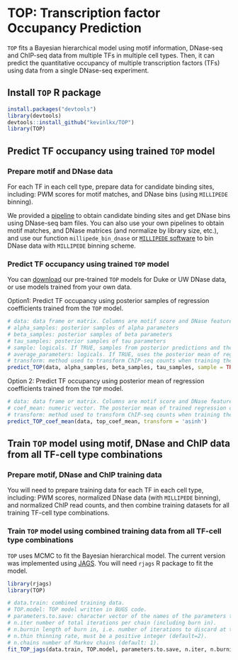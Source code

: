 
<!-- README.md is generated from README.Rmd. Please edit that file -->
TOP: Transcription factor Occupancy Prediction
==============================================

<!-- badges: start -->
<!-- badges: end -->
`TOP` fits a Bayesian hierarchical model using motif information, DNase-seq and ChIP-seq data from multiple TFs in multiple cell types. Then, it can predict the quantitative occupancy of multiple transcription factors (TFs) using data from a single DNase-seq experiment.

Install `TOP` R package
-----------------------

``` r
install.packages("devtools")
library(devtools)
devtools::install_github("kevinlkx/TOP")
library(TOP)
```

Predict TF occupancy using trained `TOP` model
----------------------------------------------

### Prepare motif and DNase data

For each TF in each cell type, prepare data for candidate binding sites, including: PWM scores for motif matches, and DNase bins (using `MILLIPEDE` binning).

We provided a [pipeline](../doc/preprocessing.html) to obtain candidate binding sites and get DNase bins using DNase-seq bam files. You can also use your own pipelines to obtain motif matches, and DNase matrices (and normalize by library size, etc.), and use our function `millipede_bin_dnase` or [`MILLIPEDE` software](https://users.cs.duke.edu/~amink/software/millipede/) to bin DNase data with `MILLIPEDE` binning scheme.

### Predict TF occupancy using trained `TOP` model

You can [download](../data/) our pre-trained `TOP` models for Duke or UW DNase data, or use models trained from your own data.

Option1: Predict TF occupancy using posterior samples of regression coefficients trained from the `TOP` model.

``` r
# data: data frame or matrix. Columns are motif score and DNase features. Rows are candidate sites.
# alpha_samples: posterior samples of alpha parameters
# beta_samples: posterior samples of beta parameters
# tau_samples: posterior samples of tau parameters
# sample: logicals. If TRUE, samples from posterior predictions and then take the mean of posterior prediction samples.
# average_parameters: logicals. If TRUE, uses the posterior mean of regression coefficients to make predictions.
# transform: method used to transform ChIP-seq counts when training the TOP model. Default: transform = "asinh".
predict_TOP(data, alpha_samples, beta_samples, tau_samples, sample = TRUE, average_parameters = FALSE, transform = 'asinh')
```

Option 2: Predict TF occupancy using posterior mean of regression coefficients trained from the `TOP` model.

``` r
# data: data frame or matrix. Columns are motif score and DNase features. Rows are candidate sites.
# coef_mean: numeric vector. The posterior mean of trained regression coefficients.
# transform: method used to transform ChIP-seq counts when training the TOP model. Default: transform = "asinh".
predict_TOP_coef_mean(data, top_coef_mean, transform = 'asinh')
```

Train `TOP` model using motif, DNase and ChIP data from all TF-cell type combinations
-------------------------------------------------------------------------------------

### Prepare motif, DNase and ChIP training data

You will need to prepare training data for each TF in each cell type, including: PWM scores, normalized DNase data (with `MILLIPEDE` binning), and normalized ChIP read counts, and then combine training datasets for all training TF-cell type combinations.

### Train `TOP` model using combined training data from all TF-cell type combinations

`TOP` uses MCMC to fit the Bayesian hierarchical model. The current version was implemented using [JAGS](http://mcmc-jags.sourceforge.net). You will need `rjags` R package to fit the model.

``` r
library(rjags)
library(TOP)

# data.train: combined training data.
# TOP.model: TOP model written in BUGS code.
# parameters.to.save: character vector of the names of the parameters to save which should be monitored.
# n.iter number of total iterations per chain (including burn in).
# n.burnin length of burn in, i.e. number of iterations to discard at the beginning.
# n.thin thinning rate, must be a positive integer (default=2).
# n.chains number of Markov chains (default: 1).
fit_TOP_jags(data.train, TOP.model, parameters.to.save, n.iter, n.burnin, n.thin, n.chains)
```
